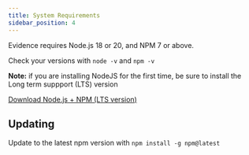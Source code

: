 ```yaml
---
title: System Requirements
sidebar_position: 4
---
```


Evidence requires Node.js 18 or 20, and NPM 7 or above.   

Check your versions with `node -v` and `npm -v`

**Note:** if you are installing NodeJS for the first time, be sure to install the Long term suppport (LTS) version 

<a class="external" href="https://nodejs.org/en/download">Download Node.js + NPM (LTS version)</a>

## Updating

Update to the latest npm version with `npm install -g npm@latest`
